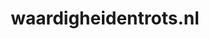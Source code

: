 ---
layout: post
title:  "waardigheidentrots.nl"
internal_url:  "/data/waardigheidentrots.nl.html"
categories: dutchgov
---